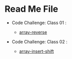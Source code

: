# Read Me File

- Code Challenge: Class 01  :
   - [array-reverse](./array-reverse/README.md)

- Code Challenge: Class 02  :
   - [array-insert-shift](./array-insert-shift/README.md)
